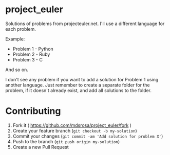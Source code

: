 # project_euler

Solutions of problems from projecteuler.net. I'll use a different language for each problem.

Example:

* Problem 1 - Python
* Problem 2 - Ruby
* Problem 3 - C

And so on.

I don't see any problem if you want to add a solution for Problem 1 using another language.
Just remember to create a separate folder for the problem, if it doesn't already exist, and add all solutions to the folder.

# Contributing

1. Fork it ( https://github.com/mdsrosa/project_euler/fork )
2. Create your feature branch (`git checkout -b my-solution`)
3. Commit your changes (`git commit -am 'Add solution for problem X'`)
4. Push to the branch (`git push origin my-solution`)
5. Create a new Pull Request
